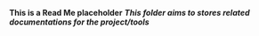 **This is a Read Me placeholder**
***This folder aims to stores related documentations for the project/tools***

